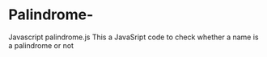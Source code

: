 # Palindrome-
Javascript palindrome.js
This a JavaSript code to check whether a name is a palindrome or not
